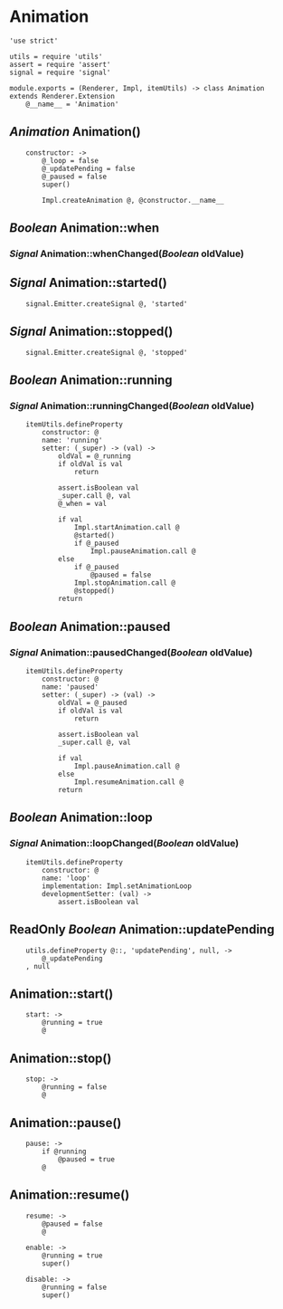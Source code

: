Animation
=========

	'use strict'

	utils = require 'utils'
	assert = require 'assert'
	signal = require 'signal'

	module.exports = (Renderer, Impl, itemUtils) -> class Animation extends Renderer.Extension
		@__name__ = 'Animation'

*Animation* Animation()
-----------------------

		constructor: ->
			@_loop = false
			@_updatePending = false
			@_paused = false
			super()

			Impl.createAnimation @, @constructor.__name__

*Boolean* Animation::when
-------------------------

### *Signal* Animation::whenChanged(*Boolean* oldValue)

*Signal* Animation::started()
-----------------------------

		signal.Emitter.createSignal @, 'started'

*Signal* Animation::stopped()
-----------------------------

		signal.Emitter.createSignal @, 'stopped'

*Boolean* Animation::running
----------------------------

### *Signal* Animation::runningChanged(*Boolean* oldValue)

		itemUtils.defineProperty
			constructor: @
			name: 'running'
			setter: (_super) -> (val) ->
				oldVal = @_running
				if oldVal is val
					return

				assert.isBoolean val
				_super.call @, val
				@_when = val

				if val
					Impl.startAnimation.call @
					@started()
					if @_paused
						Impl.pauseAnimation.call @
				else
					if @_paused
						@paused = false
					Impl.stopAnimation.call @
					@stopped()
				return

*Boolean* Animation::paused
---------------------------

### *Signal* Animation::pausedChanged(*Boolean* oldValue)

		itemUtils.defineProperty
			constructor: @
			name: 'paused'
			setter: (_super) -> (val) ->
				oldVal = @_paused
				if oldVal is val
					return

				assert.isBoolean val
				_super.call @, val

				if val
					Impl.pauseAnimation.call @
				else
					Impl.resumeAnimation.call @
				return

*Boolean* Animation::loop
-------------------------

### *Signal* Animation::loopChanged(*Boolean* oldValue)

		itemUtils.defineProperty
			constructor: @
			name: 'loop'
			implementation: Impl.setAnimationLoop
			developmentSetter: (val) ->
				assert.isBoolean val

ReadOnly *Boolean* Animation::updatePending
-------------------------------------------

		utils.defineProperty @::, 'updatePending', null, ->
			@_updatePending
		, null

Animation::start()
------------------

		start: ->
			@running = true
			@

Animation::stop()
-----------------

		stop: ->
			@running = false
			@

Animation::pause()
------------------

		pause: ->
			if @running
				@paused = true
			@

Animation::resume()
-------------------

		resume: ->
			@paused = false
			@

		enable: ->
			@running = true
			super()

		disable: ->
			@running = false
			super()
